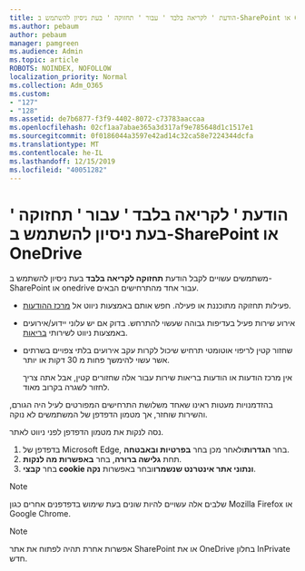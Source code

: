 ```yaml
---
title: הודעת ' לקריאה בלבד ' עבור ' תחזוקה ' בעת ניסיון להשתמש ב-SharePoint או OneDrive
ms.author: pebaum
author: pebaum
manager: pamgreen
ms.audience: Admin
ms.topic: article
ROBOTS: NOINDEX, NOFOLLOW
localization_priority: Normal
ms.collection: Adm_O365
ms.custom:
- "127"
- "128"
ms.assetid: de7b6877-f3f9-4402-8072-c73783aaccaa
ms.openlocfilehash: 02cf1aa7abae365a3d317af9e785648d1c1517e1
ms.sourcegitcommit: 0f0186044a3597e42ad14c32ca58e7224344dcfa
ms.translationtype: MT
ms.contentlocale: he-IL
ms.lasthandoff: 12/15/2019
ms.locfileid: "40051282"
---
```

# <a name="read-only-for-maintenance-message-when-attempting-to-use-sharepoint-or-onedrive"></a>הודעת ' לקריאה בלבד ' עבור ' תחזוקה ' בעת ניסיון להשתמש ב-SharePoint או OneDrive

משתמשים עשויים לקבל הודעת **תחזוקה לקריאה בלבד** בעת ניסיון להשתמש ב-SharePoint או onedrive עבור אחד מהתרחישים הבאים. 

-   פעילות תחזוקה מתוכננת או פעילה.  חפש אותם באמצעות ניווט אל [מרכז ההודעות](https://portal.office.com/adminportal/home#/messagecenter).
-   אירוע שירות פעיל בעדיפות גבוהה שעשוי להתרחש. בדוק אם יש עלוני יידוע/אירועים באמצעות ניווט לשירותי [בריאות](https://portal.office.com/adminportal/home#/servicehealth).
-   שחזור קטין לריפוי אוטומטי תרחיש שיכול לקרות עקב אירועים בלתי צפויים בשרתים אשר עשוי להימשך פחות מ 30 דקות או יותר. 
    
    אין מרכז הודעות או הודעות בריאות שירות עבור אלה שחזורים קטין, אבל אתה צריך לחזור לשגרה בקרוב מאוד.

בהזדמנויות מעטות ראינו שאחד משלושת התרחישים המפורטים לעיל היה הגורם, והשירות שוחזר, אך מטמון הדפדפן של המשתמשים לא נוקה.

נסה לנקות את מטמון הדפדפן לפני ניווט לאתר.

1. בדפדפן של Microsoft Edge, בחר **הגדרות**ולאחר מכן בחר **בפרטיות ובאבטחה**.
2. תחת **גלישה ברורה**, בחר **באפשרות מה לנקות**.
3. בחר **קבצי cookie ונתוני אתר אינטרנט שנשמרו**ובחר באפשרות **נקה**.

>[!Note] 
> שלבים אלה עשויים להיות שונים בעת שימוש בדפדפנים אחרים כגון Mozilla Firefox או Google Chrome.

>[!Note] 
> אפשרות אחרת תהיה לפתוח את אתר SharePoint או את OneDrive בחלון InPrivate חדש.